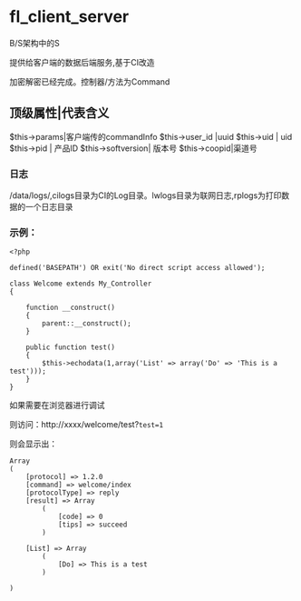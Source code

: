 fl_client_server
================

B/S架构中的S

提供给客户端的数据后端服务,基于CI改造

加密解密已经完成。控制器/方法为Command

顶级属性|代表含义
----------------------------------
$this->params|客户端传的commandInfo
$this->user_id |uuid
$this->uid | uid
$this->pid | 产品ID
$this->softversion| 版本号
$this->coopid|渠道号

### 日志

/data/logs/,cilogs目录为CI的Log目录。lwlogs目录为联网日志,rplogs为打印数据的一个日志目录

### 示例：

	<?php

	defined('BASEPATH') OR exit('No direct script access allowed');

	class Welcome extends My_Controller
	{

		function __construct()
		{
			parent::__construct();
		}

		public function test()
		{
			$this->echodata(1,array('List' => array('Do' => 'This is a test')));
		}
	}
	
如果需要在浏览器进行调试

则访问：http://xxxx/welcome/test?`test=1`

则会显示出：

	Array
	(
		[protocol] => 1.2.0
		[command] => welcome/index
		[protocolType] => reply
		[result] => Array
			(
				[code] => 0
				[tips] => succeed
			)

		[List] => Array
			(
				[Do] => This is a test
			)

	)

